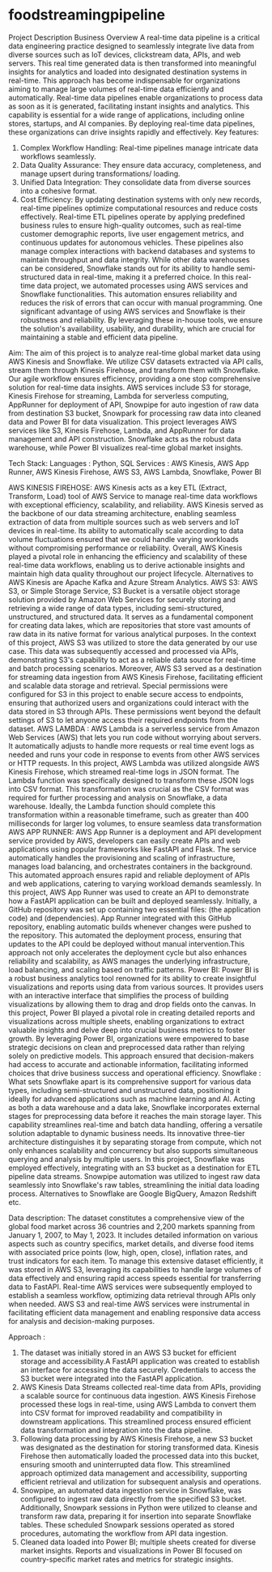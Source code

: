 ﻿# foodstreamingpipeline

Project Description
Business Overview
A real-time data pipeline is a critical data engineering practice designed to seamlessly integrate live data from diverse sources such as IoT devices, clickstream data, APIs, and web servers. This real time generated data is then transformed into meaningful insights for analytics and loaded into designated destination systems in real-time. This approach has become indispensable for organizations aiming to manage large volumes of real-time data efficiently and automatically.
Real-time data pipelines enable organizations to process data as soon as it is generated, facilitating instant insights and analytics. This capability is essential for a wide range of applications, including online stores, startups, and AI companies. By deploying real-time data pipelines, these organizations can drive insights rapidly and effectively.
Key features:
1.	Complex Workflow Handling: Real-time pipelines manage intricate data workflows seamlessly. 
2.	Data Quality Assurance: They ensure data accuracy, completeness, and manage upsert during transformations/ loading.
3.	Unified Data Integration: They consolidate data from diverse sources into a cohesive format.
4.	Cost Efficiency: By updating destination systems with only new records, real-time pipelines optimize computational resources and reduce costs effectively.
Real-time ETL pipelines operate by applying predefined business rules to ensure high-quality outcomes, such as real-time customer demographic reports, live user engagement metrics, and continuous updates for autonomous vehicles. These pipelines also manage complex interactions with backend databases and systems to maintain throughput and data integrity.
While other data warehouses can be considered, Snowflake stands out for its ability to handle semi-structured data in real-time, making it a preferred choice. In this real-time data project, we automated processes using AWS services and Snowflake functionalities. This automation ensures reliability and reduces the risk of errors that can occur with manual programming.
One significant advantage of using AWS services and Snowflake is their robustness and reliability. By leveraging these in-house tools, we ensure the solution's availability, usability, and durability, which are crucial for maintaining a stable and efficient data pipeline.
 
Aim:
The aim of this project is to analyze real-time global market data using AWS Kinesis and Snowflake. We utilize CSV datasets extracted via API calls, stream them through Kinesis Firehose, and transform them with Snowflake. Our agile workflow ensures efficiency, providing a one stop comprehensive solution for real-time data insights. AWS services include S3 for storage, Kinesis Firehose for streaming, Lambda for serverless computing, AppRunner for deployment of API, Snowpipe for auto ingestion of raw data from destination S3 bucket, Snowpark for processing raw data into cleaned data and Power BI for data visualization. This project leverages AWS services like S3, Kinesis Firehose, Lambda, and AppRunner for data management and API construction. Snowflake acts as the robust data warehouse, while Power BI visualizes real-time global market insights.
 
Tech Stack:
Languages : Python, SQL
Services : AWS Kinesis, AWS App Runner, AWS Kinesis Firehose, AWS S3, AWS Lambda, Snowflake, Power BI
 
AWS KINESIS FIREHOSE:
AWS Kinesis acts as a key ETL (Extract, Transform, Load) tool of AWS Service to manage real-time data workflows with exceptional efficiency, scalability, and reliability. AWS Kinesis served as the backbone of our data streaming architecture, enabling seamless extraction of data from multiple sources such as web servers and IoT devices in real-time. Its ability to automatically scale according to data volume fluctuations ensured that we could handle varying workloads without compromising performance or reliability. Overall, AWS Kinesis played a pivotal role in enhancing the efficiency and scalability of these real-time data workflows, enabling us to derive actionable insights and maintain high data quality throughout our project lifecycle. Alternatives to AWS Kinesis are Apache Kafka and Azure Stream Analytics.
AWS S3:
AWS S3, or Simple Storage Service, S3 Bucket is a versatile object storage solution provided by Amazon Web Services for securely storing and retrieving a wide range of data types, including semi-structured, unstructured, and structured data. It serves as a fundamental component for creating data lakes, which are repositories that store vast amounts of raw data in its native format for various analytical purposes.
In the context of this project, AWS S3 was utilized to store the data generated by our use case. This data was subsequently accessed and processed via APIs, demonstrating S3's capability to act as a reliable data source for real-time and batch processing scenarios. Moreover, AWS S3 served as a destination for streaming data ingestion from AWS Kinesis Firehose, facilitating efficient and scalable data storage and retrieval.
Special permissions were configured for S3 in this project to enable secure access to endpoints, ensuring that authorized users and organizations could interact with the data stored in S3 through APIs. These permissions went beyond the default settings of S3 to let anyone access their required endpoints from the dataset.
AWS LAMBDA :
AWS Lambda is a serverless service from Amazon Web Services (AWS) that lets you run code without worrying about servers. It automatically adjusts to handle more requests or real time event logs  as needed and runs your code in response to events from other AWS services or HTTP requests.
In this project, AWS Lambda was utilized alongside AWS Kinesis Firehose, which streamed real-time logs in JSON format. The Lambda function was specifically designed to transform these JSON logs into CSV format. This transformation was crucial as the CSV format was required for further processing and analysis on Snowflake, a data warehouse. Ideally, the Lambda function should complete this transformation within a reasonable timeframe, such as greater than 400 milliseconds for larger log volumes, to ensure seamless data transformation 
AWS APP RUNNER:
AWS App Runner is a deployment and API development service provided by AWS, developers can easily create APIs and web applications using popular frameworks like FastAPI and Flask. The service automatically handles the provisioning and scaling of infrastructure, manages load balancing, and orchestrates containers in the background. This automated approach ensures rapid and reliable deployment of APIs and web applications, catering to varying workload demands seamlessly.
In this project, AWS App Runner was used to create an API to demonstrate how a FastAPI application can be built and deployed seamlessly. Initially, a GitHub repository was set up containing two essential files: (the application code) and (dependencies). App Runner integrated with this GitHub repository, enabling automatic builds whenever changes were pushed to the repository. This automated the deployment process, ensuring that updates to the API could be deployed without manual intervention.This approach not only accelerates the deployment cycle but also enhances reliability and scalability, as AWS manages the underlying infrastructure, load balancing, and scaling based on traffic patterns.
Power BI:
Power BI is a robust business analytics tool renowned for its ability to create insightful visualizations and reports using data from various sources. It provides users with an interactive interface that simplifies the process of building visualizations by allowing them to drag and drop fields onto the canvas.
In this project, Power BI played a pivotal role in creating detailed reports and visualizations across multiple sheets, enabling organizations to extract valuable insights and delve deep into crucial business metrics to foster growth. By leveraging Power BI, organizations were empowered to base strategic decisions on clean and preprocessed data rather than relying solely on predictive models. This approach ensured that decision-makers had access to accurate and actionable information, facilitating informed choices that drive business success and operational efficiency.
Snowflake : 
What sets Snowflake apart is its comprehensive support for various data types, including semi-structured and unstructured data, positioning it ideally for advanced applications such as machine learning and AI. Acting as both a data warehouse and a data lake, Snowflake incorporates external stages for preprocessing data before it reaches the main storage layer. This capability streamlines real-time and batch data handling, offering a versatile solution adaptable to dynamic business needs. Its innovative three-tier architecture distinguishes it by separating storage from compute, which not only enhances scalability and concurrency but also supports simultaneous querying and analysis by multiple users. In this project, Snowflake was employed effectively, integrating with an S3 bucket as a destination for ETL pipeline data streams. Snowpipe automation was utilized to ingest raw data seamlessly into Snowflake's raw tables, streamlining the initial data loading process. Alternatives to Snowflake are Google BigQuery, Amazon Redshift etc.
 
Data description:
The dataset constitutes a comprehensive view of the global food market across 36 countries and 2,200 markets spanning from January 1, 2007, to May 1, 2023. It includes detailed information on various aspects such as country specifics, market details, and diverse food items with associated price points (low, high, open, close), inflation rates, and trust indicators for each item.
To manage this extensive dataset efficiently, it was stored in AWS S3, leveraging its capabilities to handle large volumes of data effectively and ensuring rapid access speeds essential for transferring data to FastAPI. Real-time AWS services were subsequently employed to establish a seamless workflow, optimizing data retrieval through APIs only when needed. AWS S3 and real-time AWS services were instrumental in facilitating efficient data management and enabling responsive data access for analysis and decision-making purposes.
 
Approach :
1.	The dataset was initially stored in an AWS S3 bucket for efficient storage and accessibility.A FastAPI application was created to establish an interface for accessing the data securely. Credentials to access the S3 bucket were integrated into the FastAPI application.
2.	AWS Kinesis Data Streams collected real-time data from APIs, providing a scalable source for continuous data ingestion. AWS Kinesis Firehose processed these logs in real-time, using AWS Lambda to convert them into CSV format for improved readability and compatibility in downstream applications. This streamlined process ensured efficient data transformation and integration into the data pipeline.
3.	Following data processing by AWS Kinesis Firehose, a new S3 bucket was designated as the destination for storing transformed data. Kinesis Firehose then automatically loaded the processed data into this bucket, ensuring smooth and uninterrupted data flow. This streamlined approach optimized data management and accessibility, supporting efficient retrieval and utilization for subsequent analysis and operations.
4.	Snowpipe, an automated data ingestion service in Snowflake, was configured to ingest raw data directly from the specified S3 bucket. Additionally, Snowpark sessions in Python were utilized to cleanse and transform raw data, preparing it for insertion into separate Snowflake tables. These scheduled Snowpark sessions operated as stored procedures, automating the workflow from API data ingestion.
5.	Cleaned data loaded into Power BI; multiple sheets created for diverse market insights. Reports and visualizations in Power BI focused on country-specific market rates and metrics for strategic insights.


 
